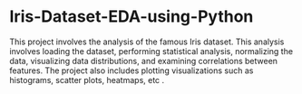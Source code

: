 # Iris-Dataset-EDA-using-Python
This project involves the analysis of the famous Iris dataset. This analysis involves loading the dataset, performing statistical analysis, normalizing the data, visualizing data distributions, and examining correlations between features. The project also includes plotting visualizations such as histograms, scatter plots, heatmaps, etc .
